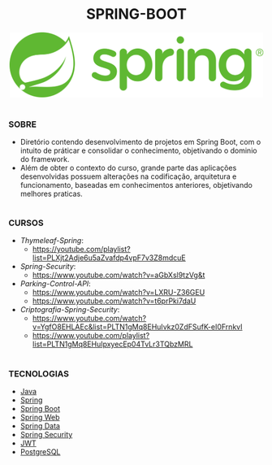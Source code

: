 <h1 align=center>SPRING-BOOT</h1>

<p align="center">
  <img src="spring.png" width="500">
</p>

#
### SOBRE

- Diretório contendo desenvolvimento de projetos em Spring Boot, com o intuito de práticar e consolidar o conhecimento, objetivando o dominio do framework.
- Além de obter o contexto do curso, grande parte das aplicações desenvolvidas possuem alterações na codificação, arquitetura e funcionamento, baseadas em conhecimentos anteriores, objetivando melhores praticas. 

#
### CURSOS

- *Thymeleaf-Spring*: 
  - https://youtube.com/playlist?list=PLXjt2Adje6u5aZvafdp4vpF7v3Z8mdcuE
- *Spring-Security*:
  - https://www.youtube.com/watch?v=aGbXsl9tzVg&t
- *Parking-Control-API*:
  - https://www.youtube.com/watch?v=LXRU-Z36GEU
  - https://www.youtube.com/watch?v=t6prPki7daU
- *Criptografia-Spring-Security*:
  - https://www.youtube.com/watch?v=YgfO8EHLAEc&list=PLTN1gMq8EHuIvkz0ZdFSufK-eI0FrnkvI
  - https://www.youtube.com/playlist?list=PLTN1gMq8EHuIpxyecEp04TvLr3TQbzMRL  

#
### TECNOLOGIAS

- [Java](https://docs.oracle.com/en/java)
- [Spring](https://docs.spring.io/spring-framework/docs/current/reference/html/)
- [Spring Boot](https://docs.spring.io/spring-boot/docs/current/reference/htmlsingle/)
- [Spring Web]()
- [Spring Data]()
- [Spring Security]()
- [JWT]()
- [PostgreSQL]()
